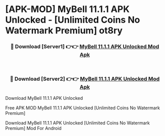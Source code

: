# [APK-MOD] MyBell 11.1.1 APK Unlocked - [Unlimited Coins No Watermark Premium] ot8ry



<div align="center">
<h3>🔴 Download [Server1] 👉👉 <a href="https://momento.my/?title=MyBell_11.1.1_APK_Unlocked">MyBell 11.1.1 APK Unlocked Mod Apk</a></h3><br>

<h3>🔴 Download [Server2] 👉👉 <a href="https://momento.my/?title=MyBell_11.1.1_APK_Unlocked">MyBell 11.1.1 APK Unlocked Mod Apk</a></h3>
</div>



Download MyBell 11.1.1 APK Unlocked 

Free APK MOD MyBell 11.1.1 APK Unlocked [Unlimited Coins No Watermark Premium]

Download MyBell 11.1.1 APK Unlocked [Unlimited Coins No Watermark Premium] Mod For Android
